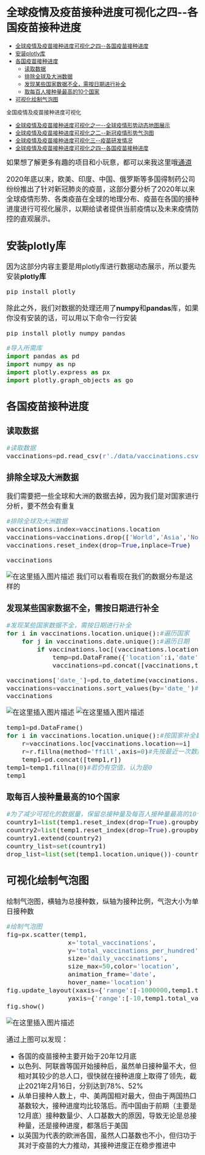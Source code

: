# 全球疫情及疫苗接种进度可视化之四--各国疫苗接种进度
- [全球疫情及疫苗接种进度可视化之四--各国疫苗接种进度](#全球疫情及疫苗接种进度可视化之四各国疫苗接种进度)
- [安装plotly库](#安装plotly库)
- [各国疫苗接种进度](#各国疫苗接种进度)
    - [读取数据](#读取数据)
    - [排除全球及大洲数据](#排除全球及大洲数据)
    - [发现某些国家数据不全，需按日期进行补全](#发现某些国家数据不全，需按日期进行补全)
    - [取每百人接种量最高的10个国家](#取每百人接种量最高的10个国家)
- [可视化绘制气泡图](#可视化绘制气泡图)

全国疫情及疫苗接种进度可视化

- [全球疫情及疫苗接种进度可视化之一--全球疫情形势动态地图展示](https://blog.csdn.net/weixin_45508265/article/details/116521226) 
- [全球疫情及疫苗接种进度可视化之二--新冠疫情形势气泡图](https://blog.csdn.net/weixin_45508265/article/details/116568820)
- [全球疫情及疫苗接种进度可视化三--疫苗研发情况](https://blog.csdn.net/weixin_45508265/article/details/116795919)
- [全球疫情及疫苗接种进度可视化之四--各国疫苗接种进度](https://blog.csdn.net/weixin_45508265/article/details/117256608)

<font size=4>如果想了解更多有趣的项目和小玩意，都可以来我这里哦[通道](https://blog.csdn.net/weixin_45508265/article/details/114663239)

2020年底以来，欧美、印度、中国、俄罗斯等多国得制药公司纷纷推出了针对新冠肺炎的疫苗，这部分要分析了2020年以来全球疫情形势、各类疫苗在全球的地理分布、疫苗在各国的接种进度进行可视化展示，以期给读者提供当前疫情以及未来疫情防控的直观展示。

## 安装plotly库

因为这部分内容主要是用plotly库进行数据动态展示，所以要先安装**plotly库**

```python
pip install plotly
```

除此之外，我们对数据的处理还用了**numpy**和**pandas**库，如果你没有安装的话，可以用以下命令一行安装

```python
pip install plotly numpy pandas
```
```python
#导入所需库
import pandas as pd
import numpy as np
import plotly.express as px
import plotly.graph_objects as go
```
## 各国疫苗接种进度
### 读取数据
```python
#读取数据
vaccinations=pd.read_csv(r'./data/vaccinations.csv')
```
### 排除全球及大洲数据
我们需要把一些全球和大洲的数据去掉，因为我们是对国家进行分析，要不然会有重复
```python
#排除全球及大洲数据
vaccinations.index=vaccinations.location
vaccinations=vaccinations.drop(['World','Asia','North America', 'Europe','Africa', 'European Union', 'South America'])
vaccinations.reset_index(drop=True,inplace=True)
```

```python
vaccinations
```
![在这里插入图片描述](https://img-blog.csdnimg.cn/20210525150912942.png?x-oss-process=image/watermark,type_ZmFuZ3poZW5naGVpdGk,shadow_10,text_aHR0cHM6Ly9ibG9nLmNzZG4ubmV0L3dlaXhpbl80NTUwODI2NQ==,size_16,color_FFFFFF,t_70)
我们可以看看现在我们的数据分布是这样的
### 发现某些国家数据不全，需按日期进行补全
```python
#发现某些国家数据不全，需按日期进行补全
for i in vaccinations.location.unique():#遍历国家
    for j in vaccinations.date.unique():#遍历日期
        if vaccinations.loc[(vaccinations.location==i)&(vaccinations.date==j)].empty:#如果该日期没有数据，新增一行空数据
            temp=pd.DataFrame({'location':i,'date':j},index=['new'])
            vaccinations=pd.concat([vaccinations,temp])
```

```python
vaccinations['date_']=pd.to_datetime(vaccinations.date)#创建时间序列
vaccinations=vaccinations.sort_values(by='date_')#按时间排序
vaccinations
```
![在这里插入图片描述](https://img-blog.csdnimg.cn/20210525151827707.png?x-oss-process=image/watermark,type_ZmFuZ3poZW5naGVpdGk,shadow_10,text_aHR0cHM6Ly9ibG9nLmNzZG4ubmV0L3dlaXhpbl80NTUwODI2NQ==,size_16,color_FFFFFF,t_70)
![在这里插入图片描述](https://img-blog.csdnimg.cn/2021052515183789.png?x-oss-process=image/watermark,type_ZmFuZ3poZW5naGVpdGk,shadow_10,text_aHR0cHM6Ly9ibG9nLmNzZG4ubmV0L3dlaXhpbl80NTUwODI2NQ==,size_16,color_FFFFFF,t_70)

```python
temp1=pd.DataFrame()
for i in vaccinations.location.unique():#按国家补全数据
    r=vaccinations.loc[vaccinations.location==i]
    r=r.fillna(method='ffill',axis=0)#先按最近一次数据进行补全
    temp1=pd.concat([temp1,r])
temp1=temp1.fillna(0)#若仍有空值，认为是0
temp1
```
### 取每百人接种量最高的10个国家
```python
#为了减少可视化的数据量，保留总接种量及每百人接种量最高的10个国家
country1=list(temp1.reset_index(drop=True).groupby('location').total_vaccinations.max().sort_values(ascending=False).head(10).index)
country2=list(temp1.reset_index(drop=True).groupby('location').total_vaccinations_per_hundred.max().sort_values(ascending=False).head(10).index)
country1.extend(country2)
country_list=set(country1)
drop_list=list(set(temp1.location.unique())-country_list)
```
## 可视化绘制气泡图
绘制气泡图，横轴为总接种数，纵轴为接种比例，气泡大小为单日接种数

```python
#绘制气泡图
fig=px.scatter(temp1,
                x='total_vaccinations',
                y='total_vaccinations_per_hundred',
                size='daily_vaccinations',
                size_max=50,color='location', 
                animation_frame='date',
                hover_name='location')
fig.update_layout(xaxis={'range':[-1000000,temp1.total_vaccinations.max()*1.2]},
                yaxis={'range':[-10,temp1.total_vaccinations_per_hundred.max()*1.2]})
fig.show()
```
![在这里插入图片描述](https://img-blog.csdnimg.cn/20210525152453881.gif)



通过上图可以发现：
- 各国的疫苗接种主要开始于20年12月底
- 以色列、阿联酋等国开始接种后，虽然单日接种量不大，但相对其较少的总人口，很快就在接种进度上取得了领先，截止2021年2月16日，分别达到78%、52%
- 从单日接种人数上，中、美两国相对最大，但由于两国热口基数较大，接种进度均比较落后。而中国由于前期（主要是12月底）接种数量少、人口基数大的原因，导致无论是总接种量，还是接种进度，都落后于美国
- 以英国为代表的欧洲各国，虽然人口基数也不小，但归功于其对于疫苗的大力推动，其接种进度正在稳步推进中
